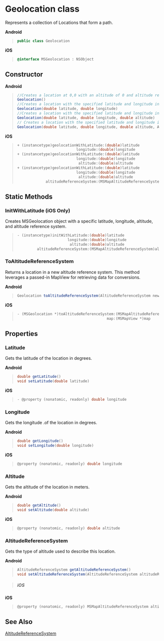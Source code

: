 
# Geolocation class

Represents a collection of Locations that form a path.

**Android**

>```java
> public class Geolocation
>```

**iOS**

>```objectivec
> @interface MSGeolocation : NSObject
>```

## Constructor

**Android**

>```java
> //Creates a location at 0,0 with an altitude of 0 and altitude reference of surface.  
> Geolocation()
> //Creates a location with the specified latitude and longitude in degrees. The default altitude of 0 and altitude reference of surface.  
> Geolocation(double latitude, double longitude)
> //Creates a location with the specified latitude and longitude in degrees and altitude in meters with default altitude reference of surface.  
> Geolocation(double latitude, double longitude, double altitude)
> // Creates a location with the specified latitude and longitude in degrees and altitude in meters.  
> Geolocation(double latitude, double longitude, double altitude, AltitudeReferenceSystem altitudeReference)
>```

**iOS**

>```objectivec
> + (instancetype)geolocationWithLatitude:(double)latitude
>                            longitude:(double)longitude
> + (instancetype)geolocationWithLatitude:(double)latitude
>                            longitude:(double)longitude
>                             altitude:(double)altitude
> + (instancetype)geolocationWithLatitude:(double)latitude
>                            longitude:(double)longitude
>                             altitude:(double)altitude
>              altitudeReferenceSystem:(MSMapAltitudeReferenceSystem)altitudeReferenceSystem
>```

## Static Methods

### InitWithLatitude (iOS Only)

Creates MSGeolocation object with a specific latitude, longitude, altitude, and altitude reference system.

>```objectivec
> - (instancetype)initWithLatitude:(double)latitude
>                        longitude:(double)longitude
>                         altitude:(double)altitude
>          altitudeReferenceSystem:(MSMapAltitudeReferenceSystem)altitudeReferenceSystem
>```

### ToAltitudeReferenceSystem

Returns a location in a new altitude reference system. This method leverages a passed-in MapView for retrieving data for conversions.

**Android**

>```java
> Geolocation toAltitudeReferenceSystem(AltitudeReferenceSystem newAltitudeReferenceSystem, MapView mapView)
>``` 

**iOS**

>```objectivec
> - (MSGeolocation *)toAltitudeReferenceSystem:(MSMapAltitudeReferenceSystem)newAltitudeReferenceSystem
>                                          map:(MSMapView *)map
>```

## Properties

### Latitude

Gets the latitude of the location in degrees.

**Android**

>```java
> double getLatitude()
> void setLatitude(double latitude)
>```  

**iOS**

>```objectivec
> - @property (nonatomic, readonly) double longitude
>```


### Longitude

Gets the longitude .of the location in degrees.

**Android**

>```java
> double getLongitude()  
> void setLongitude(double longitude)
>```  

**iOS**

>```objectivec
> @property (nonatomic, readonly) double longitude
>```


### Altitude

Gets the altitude of the location in meters.

**Android**

>```java
> double getAltitude()  
> void setAltitude(double altitude)
>```

**iOS**
>```objectivec 
> @property (nonatomic, readonly) double altitude
>```  

### AltitudeReferenceSystem

Gets the type of altitude used to describe this location.

**Android**

>```java
> AltitudeReferenceSystem getAltitudeReferenceSystem()  
> void setAltitudeReferenceSystem(AltitudeReferenceSystem altitudeReferenceSystem)
>```

>##### iOS

**iOS**

>```objectivec 
> @property (nonatomic, readonly) MSMapAltitudeReferenceSystem altitudeReferenceSystem
>```

## See Also

[AltitudeReferenceSystem](AltitudeReferenceSystem-enumeration.md)
